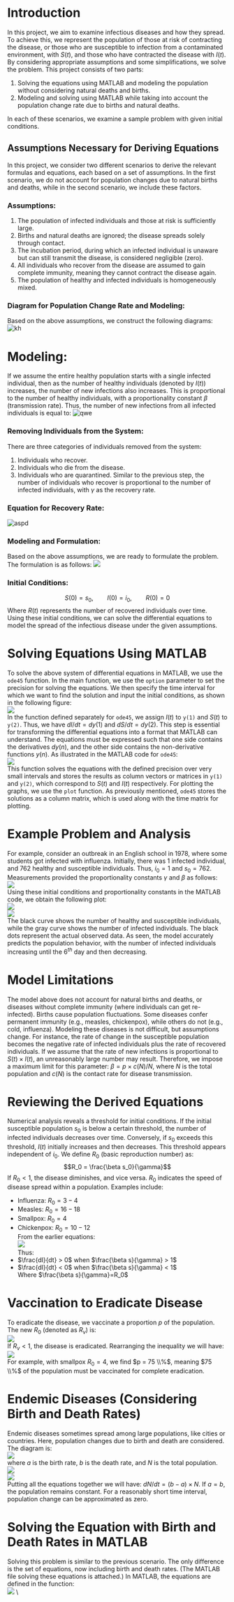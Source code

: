 # Introduction
In this project, we aim to examine infectious diseases and how they spread. To achieve this, we represent the population of those at risk of contracting the disease, or those who are susceptible to infection from a contaminated environment, with $S(t)$, and those who have contracted the disease with $I(t)$. By considering appropriate assumptions and some simplifications, we solve the problem.
This project consists of two parts:
1.	Solving the equations using MATLAB and modeling the population without considering natural deaths and births.
2.	Modeling and solving using MATLAB while taking into account the population change rate due to births and natural deaths.

In each of these scenarios, we examine a sample problem with given initial conditions.

## Assumptions Necessary for Deriving Equations
In this project, we consider two different scenarios to derive the relevant formulas and equations, each based on a set of assumptions. In the first scenario, we do not account for population changes due to natural births and deaths, while in the second scenario, we include these factors.
### Assumptions:
1.	The population of infected individuals and those at risk is sufficiently large.
2.	Births and natural deaths are ignored; the disease spreads solely through contact.
3.	The incubation period, during which an infected individual is unaware but can still transmit the disease, is considered negligible (zero).
4.	All individuals who recover from the disease are assumed to gain complete immunity, meaning they cannot contract the disease again.
5.	The population of healthy and infected individuals is homogeneously mixed.

### Diagram for Population Change Rate and Modeling:

Based on the above assumptions, we construct the following diagrams:
![kh](Figures/1.png)
# Modeling:
If we assume the entire healthy population starts with a single infected individual, then as the number of healthy individuals (denoted by ${I(t)}$) increases, the number of new infections also increases. This is proportional to the number of healthy individuals, with a proportionality constant $\beta$ (transmission rate). Thus, the number of new infections from all infected individuals is equal to:
![qwe](https://github.com/hamidnakhaei/infectious_diseases_population_dynamics/blob/53ce15120eb10232ec85d6cda51f3ce36606ddf9/Figures/2.png)
### Removing Individuals from the System:
There are three categories of individuals removed from the system:
1.	Individuals who recover.
2.	Individuals who die from the disease.
3.	Individuals who are quarantined.
Similar to the previous step, the number of individuals who recover is proportional to the number of infected individuals, with $\gamma$ as the recovery rate.
### Equation for Recovery Rate: <br />
![[aspd](Figures/3.png)](https://github.com/hamidnakhaei/infectious_diseases_population_dynamics/blob/898a7a302e96823705d31c8ed8d57759c36a0ad5/Figures/3.png)

### Modeling and Formulation:
Based on the above assumptions, we are ready to formulate the problem. The formulation is as follows:
![](https://github.com/hamidnakhaei/infectious_diseases_population_dynamics/blob/898a7a302e96823705d31c8ed8d57759c36a0ad5/Figures/4.png)
### Initial Conditions:
$$S(0) = s_0 , \qquad  I(0)=i_0, \qquad  R(0)=0$$
Where $R(t)$ represents the number of recovered individuals over time. \
Using these initial conditions, we can solve the differential equations to model the spread of the infectious disease under the given assumptions.

# Solving Equations Using MATLAB
To solve the above system of differential equations in MATLAB, we use the `ode45` function. In the main function, we use the `option` parameter to set the precision for solving the equations. We then specify the time interval for which we want to find the solution and input the initial conditions, as shown in the following figure: \
![](https://github.com/hamidnakhaei/infectious_diseases_population_dynamics/blob/18cef8a392685af526f96711670ab08165999309/Figures/5.png) \
In the function defined separately for `ode45`, we assign ${I(t)}$ to `y(1)` and $S(t)$ to `y(2)`. Thus, we have $dI/dt = dy(1)$ and $dS/dt=dy(2)$. This step is essential for transforming the differential equations into a format that MATLAB can understand. The equations must be expressed such that one side contains the derivatives $dy(n)$, and the other side contains the non-derivative functions $y(n)$. As illustrated in the MATLAB code for `ode45`:\
![](https://github.com/hamidnakhaei/infectious_diseases_population_dynamics/blob/b34b263da264fa8ac7649a85a604afeed4b58203/Figures/6.png) \
This function solves the equations with the defined precision over very small intervals and stores the results as column vectors or matrices in `y(1)` and `y(2)`, which correspond to $S(t)$ and $I(t)$ respectively. For plotting the graphs, we use the `plot` function. As previously mentioned, `ode45` stores the solutions as a column matrix, which is used along with the time matrix for plotting.
# Example Problem and Analysis
For example, consider an outbreak in an English school in 1978, where some students got infected with influenza. Initially, there was 1 infected individual, and 762 healthy and susceptible individuals. Thus, $i_0=1$ and $s_0=762$. Measurements provided the proportionality constants $\gamma$ and $\beta$ as follows: \
![](https://github.com/hamidnakhaei/infectious_diseases_population_dynamics/blob/b34b263da264fa8ac7649a85a604afeed4b58203/Figures/7.png) \
Using these initial conditions and proportionality constants in the MATLAB code, we obtain the following plot: \
![](https://github.com/hamidnakhaei/infectious_diseases_population_dynamics/blob/b34b263da264fa8ac7649a85a604afeed4b58203/Figures/8.png) \
![](https://github.com/hamidnakhaei/infectious_diseases_population_dynamics/blob/b34b263da264fa8ac7649a85a604afeed4b58203/Figures/9.png) \
The black curve shows the number of healthy and susceptible individuals, while the gray curve shows the number of infected individuals. The black dots represent the actual observed data. As seen, the model accurately predicts the population behavior, with the number of infected individuals increasing until the $6^{th}$ day and then decreasing.
# Model Limitations
The model above does not account for natural births and deaths, or diseases without complete immunity (where individuals can get re-infected). Births cause population fluctuations. Some diseases confer permanent immunity (e.g., measles, chickenpox), while others do not (e.g., cold, influenza). Modeling these diseases is not difficult, but assumptions change. For instance, the rate of change in the susceptible population becomes the negative rate of infected individuals plus the rate of recovered individuals.
If we assume that the rate of new infections is proportional to $S(t) \times I(t)$, an unreasonably large number may result. Therefore, we impose a maximum limit for this parameter: $\beta = p \times c(N)/N$, where $N$ is the total population and $c(N)$ is the contact rate for disease transmission.
# Reviewing the Derived Equations
Numerical analysis reveals a threshold for initial conditions. If the initial susceptible population $s_0$ is below a certain threshold, the number of infected individuals decreases over time. Conversely, if $s_0$ exceeds this threshold, $I(t)$ initially increases and then decreases. This threshold appears independent of $i_0$. We define $R_0$ (basic reproduction number) as:
$$R_0 = \frac{\beta s_0}{\gamma}$$
If $R_0<1$, the disease diminishes, and vice versa. $R_0$ indicates the speed of disease spread within a population. Examples include:
-	Influenza: $R_0 = 3−4$
-	Measles: $R_0 = 16−18$
-	Smallpox: $R_0=4$
-	Chickenpox: $R_0=10−12$ \
From the earlier equations: \
![](https://github.com/hamidnakhaei/infectious_diseases_population_dynamics/blob/b34b263da264fa8ac7649a85a604afeed4b58203/Figures/10.png) \
Thus:
- $\frac{dI}{dt} > 0$ when $\frac{\beta s}{\gamma} > 1$
- $\frac{dI}{dt} < 0$ when $\frac{\beta s}{\gamma} < 1$ \
Where $\frac{\beta s}{\gamma}=R_0$
# Vaccination to Eradicate Disease
To eradicate the disease, we vaccinate a proportion $p$ of the population. The new $R_0$ (denoted as $R_v$) is: \
![](https://github.com/hamidnakhaei/infectious_diseases_population_dynamics/blob/b34b263da264fa8ac7649a85a604afeed4b58203/Figures/12.png) \
If $R_v < 1$, the disease is eradicated. Rearranging the inequality we will have: \
![](https://github.com/hamidnakhaei/infectious_diseases_population_dynamics/blob/b34b263da264fa8ac7649a85a604afeed4b58203/Figures/13.png) \
For example, with smallpox $R_0 = 4$, we find $p = 75 \\%$, meaning $75 \\%$ of the population must be vaccinated for complete eradication.
# Endemic Diseases (Considering Birth and Death Rates)
Endemic diseases sometimes spread among large populations, like cities or countries. Here, population changes due to birth and death are considered. The diagram is: \
![](https://github.com/hamidnakhaei/infectious_diseases_population_dynamics/blob/b34b263da264fa8ac7649a85a604afeed4b58203/Figures/14.png) \
where $a$ is the birth rate, $b$ is the death rate, and $N$ is the total population. \
![](https://github.com/hamidnakhaei/infectious_diseases_population_dynamics/blob/b34b263da264fa8ac7649a85a604afeed4b58203/Figures/15.png) \
![](https://github.com/hamidnakhaei/infectious_diseases_population_dynamics/blob/b34b263da264fa8ac7649a85a604afeed4b58203/Figures/16.png) \
Putting all the equations together we will have: $dN/dt= (b-a) \times N$. If $a = b$, the population remains constant. For a reasonably short time interval, population change can be approximated as zero. 
# Solving the Equation with Birth and Death Rates in MATLAB
Solving this problem is similar to the previous scenario. The only difference is the set of equations, now including birth and death rates. (The MATLAB file solving these equations is attached.)
In MATLAB, the equations are defined in the function: \
![](https://github.com/hamidnakhaei/infectious_diseases_population_dynamics/blob/b34b263da264fa8ac7649a85a604afeed4b58203/Figures/16.png) \
